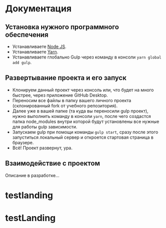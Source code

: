 # Документация

## Установка нужного программного обеспечения
* Устанавливаете [Node JS](https://nodejs.org/en/).
* Устанавливаете [Yarn](https://yarnpkg.com/lang/en/docs/install/).
* Устанавливаете глобально Gulp через команду в консоли `yarn global add gulp`.

## Развертывание проекта и его запуск
* Клонируем данный проект через консоль или, что будет на много быстрее, через приложение GitHub Desktop.
* Переносим все файлы в папку вашего личного проекта (склонированный fork от учебного репозитория).
* Далее уже в вашей папке (та куда вы переносили gulp проект), нужно выполнить команду в консоли `yarn`, после чего создастся папка node_modules внутри которой будут установлены все нужные для работы gulp зависимости.
* Запускаем gulp при помощи команды `gulp start`, сразу после этого запуститься локальный сервер и откроется стартовая страница в браузере.
* Всё! Проект развернут, ура.

## Взаимодействие с проектом
Описание в разработке...
# testlanding
# testLanding
